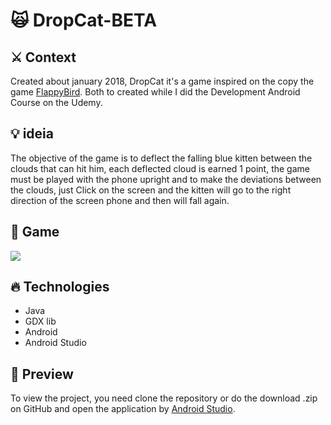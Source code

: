 # 🙀 DropCat-BETA

## ⚔ Context

Created about january 2018, DropCat it's a game inspired on the copy the game [FlappyBird](https://github.com/RhianLopes/FlappyBird). Both to created while I did the Development Android Course on the Udemy.

## 💡 ideia

The objective of the game is to deflect the falling blue kitten between the clouds that can hit him, each deflected cloud is earned 1 point, the game must be played with the phone upright and to make the deviations between the clouds, just Click on the screen and the kitten will go to the right direction of the screen phone and then will fall again.

## 📱 Game

![](https://cdn.discordapp.com/attachments/576875163686010911/662068608469303346/ezgif.com-optimize.gif)

## 🔥 Technologies

- Java
- GDX lib
- Android
- Android Studio

## 👀 Preview

To view the project, you need clone the repository or do the download .zip on GitHub and open the application by [Android Studio]( https://developer.android.com/studio/install?hl=pt-br).


